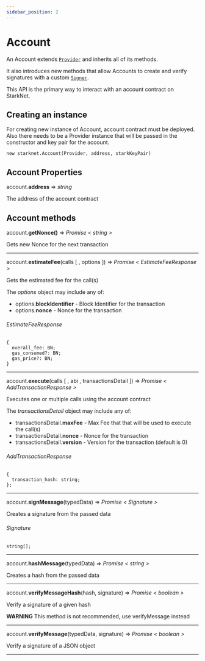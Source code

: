```yaml
---
sidebar_position: 2
---
```


# Account

An Account extends <ins>[`Provider`](/docs/API/provider)</ins> and inherits all of its methods.

It also introduces new methods that allow Accounts to create and verify signatures with a custom <ins>[`Signer`](/docs/API/signer)</ins>.

This API is the primary way to interact with an account contract on StarkNet.

## Creating an instance

For creating new instance of Account, account contract must be deployed. Also there needs to be a Provider instance that will be passed in the constructor and key pair for the account.

`new starknet.Account(Provider, address, starkKeyPair)`

## Account Properties

account.**address** => _string_

The address of the account contract

## Account methods

account.**getNonce()** => _Promise < string >_

Gets new Nonce for the next transaction

<hr />

account.**estimateFee**(calls [ , options ]) => _Promise < EstimateFeeResponse >_

Gets the estimated fee for the call(s)

The _options_ object may include any of:

- options.**blockIdentifier** - Block Identifier for the transaction
- options.**nonce** - Nonce for the transaction

###### EstimateFeeResponse

```
{
  overall_fee: BN;
  gas_consumed?: BN;
  gas_price?: BN;
}
```

<hr />

account.**execute**(calls [ , abi , transactionsDetail ]) => _Promise < AddTransactionResponse >_

Executes one or multiple calls using the account contract

The _transactionsDetail_ object may include any of:

- transactionsDetail.**maxFee** - Max Fee that that will be used to execute the call(s)
- transactionsDetail.**nonce** - Nonce for the transaction
- transactionsDetail.**version** - Version for the transaction (default is 0)

###### AddTransactionResponse

```
{
  transaction_hash: string;
};
```

<hr />

account.**signMessage**(typedData) => _Promise < Signature >_

Creates a signature from the passed data

###### Signature

```
string[];
```

<hr />

account.**hashMessage**(typedData) => _Promise < string >_

Creates a hash from the passed data

<hr />

account.**verifyMessageHash**(hash, signature) => _Promise < boolean >_

Verify a signature of a given hash

**WARNING** This method is not recommended, use verifyMessage instead

<hr />

account.**verifyMessage**(typedData, signature) => _Promise < boolean >_

Verify a signature of a JSON object

<hr />
